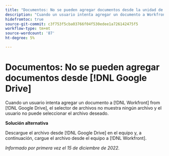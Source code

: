 ```yaml
---
title: "Documentos: No se pueden agregar documentos desde la unidad de Google"
description: "Cuando un usuario intenta agregar un documento a Workfront desde Google Drive, el selector de archivos no muestra ningún archivo y el usuario no puede seleccionar el archivo deseado."
hidefromtoc: true
source-git-commit: c3f753f5cba03766f04f530edee1a726142475f5
workflow-type: tm+mt
source-wordcount: '87'
ht-degree: 5%

---
```



# Documentos: No se pueden agregar documentos desde [!DNL Google Drive]

<!--On WF and WFP TOCs-->

Cuando un usuario intenta agregar un documento a [!DNL Workfront] from [!DNL Google Drive], el selector de archivos no muestra ningún archivo y el usuario no puede seleccionar el archivo deseado.

**Solución alternativa**

Descargue el archivo desde [!DNL Google Drive] en el equipo y, a continuación, cargue el archivo desde el equipo a [!DNL Workfront].

_Informado por primera vez el 15 de diciembre de 2022._

